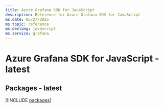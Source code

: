 ```yaml
---
title: Azure Grafana SDK for JavaScript
description: Reference for Azure Grafana SDK for JavaScript
ms.date: 05/27/2025
ms.topic: reference
ms.devlang: javascript
ms.service: grafana
---
```

# Azure Grafana SDK for JavaScript - latest
## Packages - latest
[!INCLUDE [packages](grafana-index.md)]